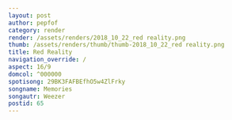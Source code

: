 ```yaml
---
layout: post
author: pepfof
category: render
render: /assets/renders/2018_10_22_red reality.png
thumb: /assets/renders/thumb/thumb-2018_10_22_red reality.png
title: Red Reality
navigation_override: /
aspect: 16/9
domcol: ^000000
spotisong: 29BK3FAFBEfhO5w4ZlFrky
songname: Memories
songautr: Weezer
postid: 65
---
```


<!--USER BEGIN 1-->

<!--USER END 1-->

<!--more-->
<!--USER BEGIN 2-->

<!--USER END 2-->

